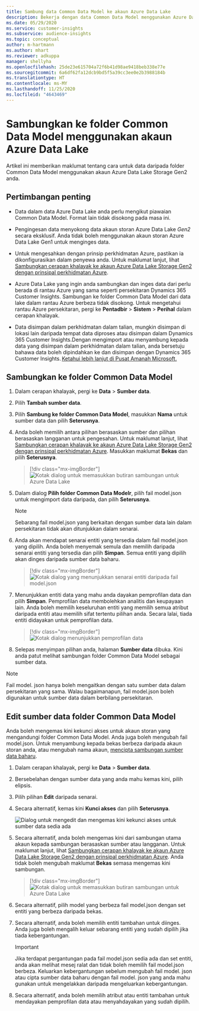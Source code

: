 ```yaml
---
title: Sambung data Common Data Model ke akaun Azure Data Lake
description: Bekerja dengan data Common Data Model menggunakan Azure Data Lake Storage.
ms.date: 05/29/2020
ms.service: customer-insights
ms.subservice: audience-insights
ms.topic: conceptual
author: m-hartmann
ms.author: mhart
ms.reviewer: adkuppa
manager: shellyha
ms.openlocfilehash: 25de23e615704a72f6b41d98ae9418beb338e77e
ms.sourcegitcommit: 6a6df62fa12dcb9bd5f5a39cc3ee0e2b3988184b
ms.translationtype: HT
ms.contentlocale: ms-MY
ms.lasthandoff: 11/25/2020
ms.locfileid: "4643469"
---
```

# <a name="connect-to-a-common-data-model-folder-using-an-azure-data-lake-account"></a>Sambungkan ke folder Common Data Model menggunakan akaun Azure Data Lake

Artikel ini memberikan maklumat tentang cara untuk data daripada folder Common Data Model menggunakan akaun Azure Data Lake Storage Gen2 anda.

## <a name="important-considerations"></a>Pertimbangan penting

- Data dalam data Azure Data Lake anda perlu mengikut piawaian Common Data Model. Format lain tidak disokong pada masa ini.

- Pengingesan data menyokong data akaun storan Azure Data Lake *Gen2* secara eksklusif. Anda tidak boleh menggunakan akaun storan Azure Data Lake Gen1 untuk menginges data.

- Untuk mengesahkan dengan prinsip perkhidmatan Azure, pastikan ia dikonfigurasikan dalam penyewa anda. Untuk maklumat lanjut, lihat [Sambungkan cerapan khalayak ke akaun Azure Data Lake Storage Gen2 dengan prinsipal perkhidmatan Azure](connect-service-principal.md).

- Azure Data Lake yang ingin anda sambungkan dan inges data dari perlu berada di rantau Azure yang sama seperti persekitaran Dynamics 365 Customer Insights. Sambungan ke folder Common Data Model dari data lake dalam rantau Azure berbeza tidak disokong. Untuk mengetahui rantau Azure persekitaran, pergi ke **Pentadbir** > **Sistem** > **Perihal** dalam cerapan khalayak.

- Data disimpan dalam perkhidmatan dalam talian, mungkin disimpan di lokasi lain daripada tempat data diproses atau disimpan dalam Dynamics 365 Customer Insights.Dengan mengimport atau menyambung kepada data yang disimpan dalam perkhidmatan dalam talian, anda bersetuju bahawa data boleh dipindahkan ke dan disimpan dengan Dynamics 365 Customer Insights. [Ketahui lebih lanjut di Pusat Amanah Microsoft.](https://www.microsoft.com/trust-center)

## <a name="connect-to-a-common-data-model-folder"></a>Sambungkan ke folder Common Data Model

1. Dalam cerapan khalayak, pergi ke **Data** > **Sumber data**.

1. Pilih **Tambah sumber data**.

1. Pilih **Sambung ke folder Common Data Model**, masukkan **Nama** untuk sumber data dan pilih **Seterusnya**.

1. Anda boleh memilih antara pilihan berasaskan sumber dan pilihan berasaskan langganan untuk pengesahan. Untuk maklumat lanjut, lihat [Sambungkan cerapan khalayak ke akaun Azure Data Lake Storage Gen2 dengan prinsipal perkhidmatan Azure](connect-service-principal.md). Masukkan maklumat **Bekas** dan pilih **Seterusnya**.
   > [!div class="mx-imgBorder"]
   > ![Kotak dialog untuk memasukkan butiran sambungan untuk Azure Data Lake](media/enter-new-storage-details.png)

1. Dalam dialog **Pilih folder Common Data Modelr**, pilih fail model.json untuk mengimport data daripada, dan pilih **Seterusnya**.
   > [!NOTE]
   > Sebarang fail model.json yang berkaitan dengan sumber data lain dalam persekitaran tidak akan ditunjukkan dalam senarai.

1. Anda akan mendapat senarai entiti yang tersedia dalam fail model.json yang dipilih. Anda boleh menyemak semula dan memilih daripada senarai entiti yang tersedia dan pilih **Simpan**. Semua entiti yang dipilih akan dinges daripada sumber data baharu.
   > [!div class="mx-imgBorder"]
   > ![Kotak dialog yang menunjukkan senarai entiti daripada fail model.json](media/review-entities.png)

8. Menunjukkan entiti data yang mahu anda dayakan pemprofilan data dan pilih **Simpan**. Pemprofilan data membolehkan analitis dan keupayaan lain. Anda boleh memilih keseluruhan entiti yang memilih semua atribut daripada entiti atau memilih sifat tertentu pilihan anda. Secara lalai, tiada entiti didayakan untuk pemprofilan data.
   > [!div class="mx-imgBorder"]
   > ![Kotak dialog menunjukkan pemprofilan data](media/dataprofiling-entities.png)

9. Selepas menyimpan pilihan anda, halaman **Sumber data** dibuka. Kini anda patut melihat sambungan folder Common Data Model sebagai sumber data.

> [!NOTE]
> Fail model. json hanya boleh mengaitkan dengan satu sumber data dalam persekitaran yang sama. Walau bagaimanapun, fail model.json boleh digunakan untuk sumber data dalam berbilang persekitaran.

## <a name="edit-a-common-data-model-folder-data-source"></a>Edit sumber data folder Common Data Model

Anda boleh mengemas kini kekunci akses untuk akaun storan yang mengandungi folder Common Data Model. Anda juga boleh mengubah fail model.json. Untuk menyambung kepada bekas berbeza daripada akaun storan anda, atau mengubah nama akaun, [mencipta sambungan sumber data baharu](#connect-to-a-common-data-model-folder).

1. Dalam cerapan khalayak, pergi ke **Data** > **Sumber data**.

2. Bersebelahan dengan sumber data yang anda mahu kemas kini, pilih elipsis.

3. Pilih pilihan **Edit** daripada senarai.

4. Secara alternatif, kemas kini **Kunci akses** dan pilih **Seterusnya**.

   ![Dialog untuk mengedit dan mengemas kini kekunci akses untuk sumber data sedia ada](media/edit-access-key.png)

5. Secara alternatif, anda boleh mengemas kini dari sambungan utama akaun kepada sambungan berasaskan sumber atau langganan. Untuk maklumat lanjut, lihat [Sambungkan cerapan khalayak ke akaun Azure Data Lake Storage Gen2 dengan prinsipal perkhidmatan Azure](connect-service-principal.md). Anda tidak boleh mengubah maklumat **Bekas** semasa mengemas kini sambungan.
   > [!div class="mx-imgBorder"]
   > ![Kotak dialog untuk memasukkan butiran sambungan untuk Azure Data Lake](media/enter-existing-storage-details.png)

6. Secara alternatif, pilih model yang berbeza fail model.json dengan set entiti yang berbeza daripada bekas.

7. Secara alternatif, anda boleh memilih entiti tambahan untuk diinges. Anda juga boleh mengalih keluar sebarang entiti yang sudah dipilih jika tiada kebergantungan.

   > [!IMPORTANT]
   > Jika terdapat pergantungan pada fail model.json sedia ada dan set entiti, anda akan melihat mesej ralat dan tidak boleh memilih fail model.json berbeza. Keluarkan kebergantungan sebelum mengubah fail model. json atau cipta sumber data baharu dengan fail model. json yang anda mahu gunakan untuk mengelakkan daripada mengeluarkan kebergantungan.

8. Secara alternatif, anda boleh memilih atribut atau entiti tambahan untuk mendayakan pemprofilan data atau menyahdayakan yang sudah dipilih.   
